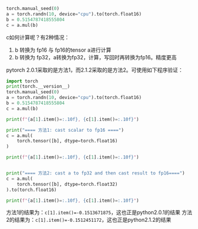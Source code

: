 
```py
torch.manual_seed(0)
a = torch.randn(10, device="cpu").to(torch.float16)
b = 0.5154787418555804
c = a.mul(b)
```
c如何计算呢？有2种情况：
1. b 转换为 fp16 与 fp16的tensor a进行计算
2. b 转换为 fp32，a转换为fp32，计算，写回时再转换为fp16。精度更高

pytorch 2.0.1采取的是方法1，而2.1.2采取的是方法2。可使用如下程序验证：
```py
import torch
print(torch.__version__)
torch.manual_seed(0)
a = torch.randn(10, device="cpu").to(torch.float16)
b = 0.5154787418555804
c = a.mul(b)

print(f"{a[1].item()=:.10f}, {c[1].item()=:.10f}")

print("==== 方法1: cast scalar to fp16 ====")
c = a.mul(
    torch.tensor([b], dtype=torch.float16)
)

print(f"{a[1].item()=:.10f}, {c[1].item()=:.10f}")


print("==== 方法2: cast a to fp32 and then cast result to fp16====")
c = a.mul(
    torch.tensor([b], dtype=torch.float32)
).to(torch.float16)

print(f"{a[1].item()=:.10f}, {c[1].item()=:.10f}")
```

方法1的结果为：`c[1].item()=-0.1513671875`，这也正是python2.0.1的结果
方法2的结果为：`c[1].item()=-0.1512451172`，这也正是python2.1.2的结果
